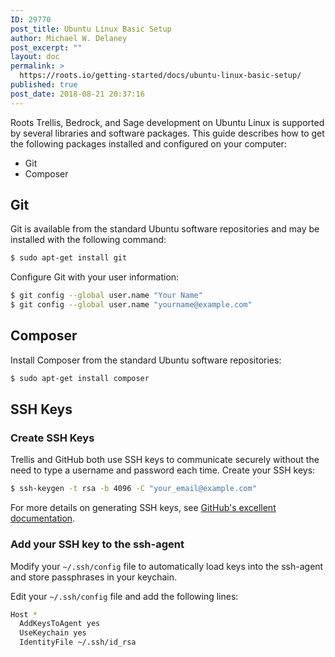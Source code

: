 ```yaml
---
ID: 29770
post_title: Ubuntu Linux Basic Setup
author: Michael W. Delaney
post_excerpt: ""
layout: doc
permalink: >
  https://roots.io/getting-started/docs/ubuntu-linux-basic-setup/
published: true
post_date: 2018-08-21 20:37:16
---
```

Roots Trellis, Bedrock, and Sage development on Ubuntu Linux is supported by several libraries and software packages. This guide describes how to get the following packages installed and configured on your computer:

- Git
- Composer

## Git

Git is available from the standard Ubuntu software repositories and may be installed with the following command:

```sh
$ sudo apt-get install git
```

Configure Git with your user information:

```sh
$ git config --global user.name "Your Name"
$ git config --global user.name "yourname@example.com"
```

## Composer

Install Composer from the standard Ubuntu software repositories:

```sh
$ sudo apt-get install composer
```

## SSH Keys

### Create SSH Keys

Trellis and GitHub both use SSH keys to communicate securely without the need to type a username and password each time. Create your SSH keys:

```sh
$ ssh-keygen -t rsa -b 4096 -C "your_email@example.com"
```

For more details on generating SSH keys, see [GitHub's excellent documentation](https://help.github.com/articles/generating-a-new-ssh-key-and-adding-it-to-the-ssh-agent/).

### Add your SSH key to the ssh-agent

Modify your `~/.ssh/config` file to automatically load keys into the ssh-agent and store passphrases in your keychain.

Edit your `~/.ssh/config` file and add the following lines:

```sh
Host *
  AddKeysToAgent yes
  UseKeychain yes
  IdentityFile ~/.ssh/id_rsa
```